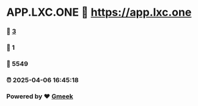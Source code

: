 # APP.LXC.ONE :link: https://app.lxc.one 
### :page_facing_up: [3](https://app.lxc.one/tag.html) 
### :speech_balloon: 1 
### :hibiscus: 5549 
### :alarm_clock: 2025-04-06 16:45:18 
### Powered by :heart: [Gmeek](https://github.com/Meekdai/Gmeek)
